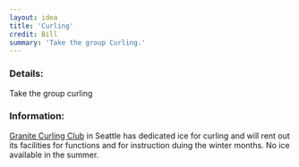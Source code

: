 ```yaml
---
layout: idea
title: 'Curling'
credit: Bill
summary: 'Take the group Curling.'
---
```


### Details:
Take the group curling

### Information:
[Granite Curling Club](http://www.curlingseattle.org) in Seattle has dedicated ice for curling and will rent out its facilities for functions and for instruction duing the winter months.   No ice available in the summer.